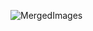 ![MergedImages](https://user-images.githubusercontent.com/96253880/168562411-5b7dd8b3-a222-4763-9fe0-a83ab2234d20.png)
